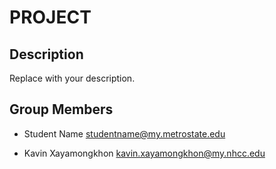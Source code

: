 # PROJECT

## Description

Replace with your description.

## Group Members

- Student Name <studentname@my.metrostate.edu>

- Kavin Xayamongkhon <kavin.xayamongkhon@my.nhcc.edu>
